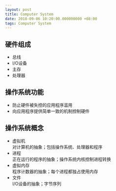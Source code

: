 ```yaml
---
layout: post
title: Computer System
date: 2018-09-06 10:20:00.000000000 +08:00
tags: Computer System
---
```

   
## 硬件组成 
- 总线
- I/O设备
- 主存
- 处理器

## 操作系统功能
- 防止硬件被失控的应用程序滥用
- 向应用程序提供简单一致的机制控制硬件

## 操作系统概念
- 虚拟机  
对计算机的抽象；包括操作系统、处理器和程序
- 进程  
正在运行的程序的抽象；操作系统内核控制进程转换
- 虚拟内存  
程序计数器的抽象；每个进程都独占使用内存
- 文件  
I/O设备的抽象；字节序列


[jekyll-docs]: http://jekyllrb.com/docs/home
[jekyll-gh]:   https://github.com/jekyll/jekyll
[jekyll-talk]: https://talk.jekyllrb.com/